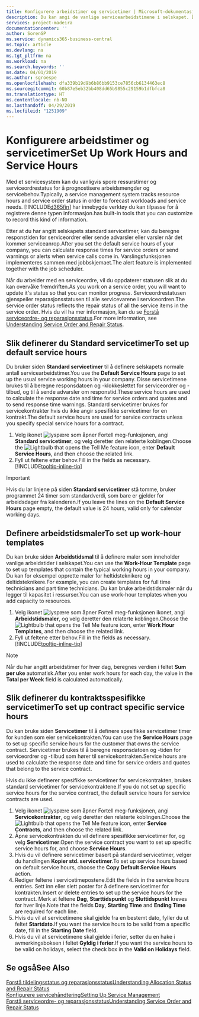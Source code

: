 ```yaml
---
title: Konfigurere arbeidstimer og servicetimer | Microsoft-dokumentasjon
description: Du kan angi de vanlige servicearbeidstimene i selskapet. Disse servicetimene brukes til å beregne responsdatoen og -klokkeslettet for serviceordrer og -tilbud, og til å sende advarsler om responstid.
services: project-madeira
documentationcenter: ''
author: SorenGP
ms.service: dynamics365-business-central
ms.topic: article
ms.devlang: na
ms.tgt_pltfrm: na
ms.workload: na
ms.search.keywords: ''
ms.date: 04/01/2019
ms.author: sgroespe
ms.openlocfilehash: dfa339b19d9b6b86bb9153ce7856cb6134463ec8
ms.sourcegitcommit: 60b87e5eb32bb408dd65b9855c29159b1dfbfca8
ms.translationtype: HT
ms.contentlocale: nb-NO
ms.lasthandoff: 04/29/2019
ms.locfileid: "1251909"
---
```

# <a name="set-up-work-hours-and-service-hours"></a><span data-ttu-id="53c39-104">Konfigurere arbeidstimer og servicetimer</span><span class="sxs-lookup"><span data-stu-id="53c39-104">Set Up Work Hours and Service Hours</span></span>
<span data-ttu-id="53c39-105">Med et servicesystem kan du vanligvis spore ressurstimer og serviceordrestatus for å prognostisere arbeidsmengder og servicebehov.</span><span class="sxs-lookup"><span data-stu-id="53c39-105">Typically, a service management system tracks resource hours and service order status in order to forecast workloads and service needs.</span></span> [!INCLUDE[d365fin](includes/d365fin_md.md)] <span data-ttu-id="53c39-106">har innebygde verktøy du kan tilpasse for å registrere denne typen informasjon.</span><span class="sxs-lookup"><span data-stu-id="53c39-106">has built-in tools that you can customize to record this kind of information.</span></span>  
  
<span data-ttu-id="53c39-107">Etter at du har angitt selskapets standard servicetimer, kan du beregne responstiden for serviceordrer eller sende advarsler eller varsler når det kommer serviceanrop.</span><span class="sxs-lookup"><span data-stu-id="53c39-107">After you set the default service hours of your company, you can calculate response times for service orders or send warnings or alerts when service calls come in.</span></span> <span data-ttu-id="53c39-108">Varslingsfunksjonen implementeres sammen med jobbskjemaet.</span><span class="sxs-lookup"><span data-stu-id="53c39-108">The alert feature is implemented together with the job scheduler.</span></span>   
  
<span data-ttu-id="53c39-109">Når du arbeider med en serviceordre, vil du oppdaterer statusen slik at du kan overvåke fremdriften.</span><span class="sxs-lookup"><span data-stu-id="53c39-109">As you work on a service order, you will want to update it's status so that you can monitor progress.</span></span> <span data-ttu-id="53c39-110">Serviceordrestatusen gjenspeiler reparasjonsstatusen til alle servicevarene i serviceordren.</span><span class="sxs-lookup"><span data-stu-id="53c39-110">The service order status reflects the repair status of all the service items in the service order.</span></span> <span data-ttu-id="53c39-111">Hvis du vil ha mer informasjon, kan du se [Forstå serviceordre- og reparasjonsstatus](service-order-repair-status.md).</span><span class="sxs-lookup"><span data-stu-id="53c39-111">For more information, see [Understanding Service Order and Repair Status](service-order-repair-status.md).</span></span> 

## <a name="to-set-up-default-service-hours"></a><span data-ttu-id="53c39-112">Slik definerer du Standard servicetimer</span><span class="sxs-lookup"><span data-stu-id="53c39-112">To set up default service hours</span></span>  
<span data-ttu-id="53c39-113">Du bruker siden **Standard servicetimer** til å definere selskapets normale antall servicearbeidstimer.</span><span class="sxs-lookup"><span data-stu-id="53c39-113">You use the **Default Service Hours** page to set up the usual service working hours in your company.</span></span> <span data-ttu-id="53c39-114">Disse servicetimene brukes til å beregne responsdatoen og -klokkeslettet for serviceordrer og -tilbud, og til å sende advarsler om responstid.</span><span class="sxs-lookup"><span data-stu-id="53c39-114">These service hours are used to calculate the response date and time for service orders and quotes and to send response time warnings.</span></span> <span data-ttu-id="53c39-115">Standard servicetimer brukes for servicekontrakter hvis du ikke angir spesifikke servicetimer for en kontrakt.</span><span class="sxs-lookup"><span data-stu-id="53c39-115">The default service hours are used for service contracts unless you specify special service hours for a contract.</span></span>  
  
1. <span data-ttu-id="53c39-116">Velg ikonet ![lyspære som åpner Fortell meg-funksjonen](media/ui-search/search_small.png "Fortell hva du vil gjøre"), angi **Standard servicetimer**, og velg deretter den relaterte koblingen.</span><span class="sxs-lookup"><span data-stu-id="53c39-116">Choose the ![Lightbulb that opens the Tell Me feature](media/ui-search/search_small.png "Tell me what you want to do") icon, enter **Default Service Hours**, and then choose the related link.</span></span>  
2. <span data-ttu-id="53c39-117">Fyll ut feltene etter behov.</span><span class="sxs-lookup"><span data-stu-id="53c39-117">Fill in the fields as necessary.</span></span> [!INCLUDE[tooltip-inline-tip](includes/tooltip-inline-tip_md.md)]  
  
> [!IMPORTANT]  
>  <span data-ttu-id="53c39-118">Hvis du lar linjene på siden **Standard servicetimer** stå tomme, bruker programmet 24 timer som standardverdi, som bare er gjelder for arbeidsdager fra kalenderen.</span><span class="sxs-lookup"><span data-stu-id="53c39-118">If you leave the lines on the **Default Service Hours** page empty, the default value is 24 hours, valid only for calendar working days.</span></span>  
  
## <a name="to-set-up-work-hour-templates"></a><span data-ttu-id="53c39-119">Definere arbeidstidsmaler</span><span class="sxs-lookup"><span data-stu-id="53c39-119">To set up work-hour templates</span></span>
<span data-ttu-id="53c39-120">Du kan bruke siden **Arbeidstidsmal** til å definere maler som inneholder vanlige arbeidstider i selskapet.</span><span class="sxs-lookup"><span data-stu-id="53c39-120">You can use the **Work-Hour Template** page to set up templates that contain the typical working hours in your company.</span></span> <span data-ttu-id="53c39-121">Du kan for eksempel opprette maler for heltidsteknikere og deltidsteknikere.</span><span class="sxs-lookup"><span data-stu-id="53c39-121">For example, you can create templates for full time technicians and part time technicians.</span></span> <span data-ttu-id="53c39-122">Du kan bruke arbeidstidsmaler når du legger til kapasitet i ressurser.</span><span class="sxs-lookup"><span data-stu-id="53c39-122">You can use work-hour templates when you add capacity to resources.</span></span>  
  
1. <span data-ttu-id="53c39-123">Velg ikonet ![lyspære som åpner Fortell meg-funksjonen](media/ui-search/search_small.png "Fortell hva du vil gjøre") ikonet, angi **Arbeidstidsmaler**, og velg deretter den relaterte koblingen.</span><span class="sxs-lookup"><span data-stu-id="53c39-123">Choose the ![Lightbulb that opens the Tell Me feature](media/ui-search/search_small.png "Tell me what you want to do") icon, enter **Work Hour Templates**, and then choose the related link.</span></span>  
2. <span data-ttu-id="53c39-124">Fyll ut feltene etter behov.</span><span class="sxs-lookup"><span data-stu-id="53c39-124">Fill in the fields as necessary.</span></span> [!INCLUDE[tooltip-inline-tip](includes/tooltip-inline-tip_md.md)]  
  
> [!Note]
> <span data-ttu-id="53c39-125">Når du har angitt arbeidstimer for hver dag, beregnes verdien i feltet **Sum per uke** automatisk.</span><span class="sxs-lookup"><span data-stu-id="53c39-125">After you enter work hours for each day, the value in the **Total per Week** field is calculated automatically.</span></span>  

## <a name="to-set-up-contract-specific-service-hours"></a><span data-ttu-id="53c39-126">Slik definerer du kontraktsspesifikke servicetimer</span><span class="sxs-lookup"><span data-stu-id="53c39-126">To set up contract specific service hours</span></span>  
<span data-ttu-id="53c39-127">Du kan bruke siden  **Servicetimer** til å definere spesifikke servicetimer timer for kunden som eier servicekontrakten.</span><span class="sxs-lookup"><span data-stu-id="53c39-127">You can use the **Service Hours** page to set up specific service hours for the customer that owns the service contract.</span></span> <span data-ttu-id="53c39-128">Servicetimer brukes til å beregne responsdatoen og -tiden for serviceordrer og -tilbud som hører til servicekontrakten.</span><span class="sxs-lookup"><span data-stu-id="53c39-128">Service hours are used to calculate the response date and time for service orders and quotes that belong to the service contract.</span></span>  
  
<span data-ttu-id="53c39-129">Hvis du ikke definerer spesifikke servicetimer for servicekontrakten, brukes standard servicetimer for servicekontraktene.</span><span class="sxs-lookup"><span data-stu-id="53c39-129">If you do not set up specific service hours for the service contract, the default service hours for service contracts are used.</span></span>  
  
1. <span data-ttu-id="53c39-130">Velg ikonet ![lyspære som åpner Fortell meg-funksjonen](media/ui-search/search_small.png "Fortell hva du vil gjøre"), angi **Servicekontrakter**, og velg deretter den relaterte koblingen.</span><span class="sxs-lookup"><span data-stu-id="53c39-130">Choose the ![Lightbulb that opens the Tell Me feature](media/ui-search/search_small.png "Tell me what you want to do") icon, enter **Service Contracts**, and then choose the related link.</span></span>  
2. <span data-ttu-id="53c39-131">Åpne servicekontrakten du vil definere spesifikke servicetimer for, og velg **Servicetimer**.</span><span class="sxs-lookup"><span data-stu-id="53c39-131">Open the service contract you want to set up specific service hours for, and choose **Service Hours**.</span></span>  
4. <span data-ttu-id="53c39-132">Hvis du vil definere servicetimer basert på standard servicetimer, velger du handlingen **Kopier std. servicetimer**.</span><span class="sxs-lookup"><span data-stu-id="53c39-132">To set up service hours based on default service hours, choose the **Copy Default Service Hours** action.</span></span>  
5. <span data-ttu-id="53c39-133">Rediger feltene i servicetimepostene.</span><span class="sxs-lookup"><span data-stu-id="53c39-133">Edit the fields in the service hours entries.</span></span> <span data-ttu-id="53c39-134">Sett inn eller slett poster for å definere servicetimer for kontrakten.</span><span class="sxs-lookup"><span data-stu-id="53c39-134">Insert or delete entries to set up the service hours for the contract.</span></span> <span data-ttu-id="53c39-135">Merk at feltene **Dag**, **Starttidspunkt** og **Sluttidspunkt** kreves for hver linje.</span><span class="sxs-lookup"><span data-stu-id="53c39-135">Note that the fields **Day**, **Starting Time** and **Ending Time** are required for each line.</span></span>  
6. <span data-ttu-id="53c39-136">Hvis du vil at servicetimene skal gjelde fra en bestemt dato, fyller du ut feltet **Startdato**.</span><span class="sxs-lookup"><span data-stu-id="53c39-136">If you want the service hours to be valid from a specific date, fill in the **Starting Date** field.</span></span>  
7. <span data-ttu-id="53c39-137">Hvis du vil at servicetimene skal gjelde i ferier, setter du en hake i avmerkingsboksen i feltet **Gyldig i ferier**.</span><span class="sxs-lookup"><span data-stu-id="53c39-137">If you want the service hours to be valid on holidays, select the check box in the **Valid on Holidays** field.</span></span>  

## <a name="see-also"></a><span data-ttu-id="53c39-138">Se også</span><span class="sxs-lookup"><span data-stu-id="53c39-138">See Also</span></span>  
[<span data-ttu-id="53c39-139">Forstå tildelingsstatus og reparasjonsstatus</span><span class="sxs-lookup"><span data-stu-id="53c39-139">Understanding Allocation Status and Repair Status</span></span>](service-allocation-status-and-repair-status.md)  
[<span data-ttu-id="53c39-140">Konfigurere servicehåndtering</span><span class="sxs-lookup"><span data-stu-id="53c39-140">Setting Up Service Management</span></span>](service-setup-service.md)  
[<span data-ttu-id="53c39-141">Forstå serviceordre- og reparasjonsstatus</span><span class="sxs-lookup"><span data-stu-id="53c39-141">Understanding Service Order and Repair Status</span></span>](service-order-repair-status.md)  
